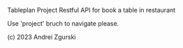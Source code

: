 Tableplan Project
Restful API for book a table in restaurant

Use 'project' bruch to navigate please.

(c) 2023 Andrei Zgurski
